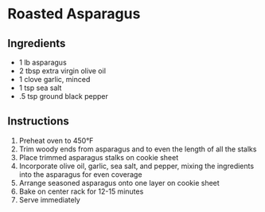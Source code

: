 # Roasted Asparagus

## Ingredients

* 1 lb asparagus
* 2 tbsp extra virgin olive oil
* 1 clove garlic, minced
* 1 tsp sea salt
* .5 tsp ground black pepper

## Instructions

1. Preheat oven to 450°F
2. Trim woody ends from asparagus and to even the length of all the stalks
3. Place trimmed asparagus stalks on cookie sheet
4. Incorporate olive oil, garlic, sea salt, and pepper, mixing the ingredients into the asparagus for even coverage
5. Arrange seasoned asparagus onto one layer on cookie sheet
6. Bake on center rack for 12-15 minutes
7. Serve immediately
